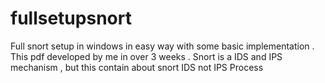 # fullsetupsnort
Full snort setup in windows in easy way with some basic implementation . This pdf developed by me in over 3 weeks . Snort is a IDS and IPS mechanism , but this contain about snort IDS not IPS Process
